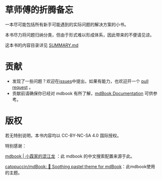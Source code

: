 # 草师傅的折腾备忘

一本尽可能包括所有新手可能遇到的实际问题的解决方案的小书。

本书尽力将问题归纳分类，但由于形式难以形成体系，因此带来的不便请见谅。

这本书的内容目录详见 [SUMMARY.md](./src/SUMMARY.md)

# 贡献

- 发现了一些问题？欢迎在[issues](https://github.com/GrassBlock1/book/issues/new/choose)中提出，如果有能力，也欢迎开一个 [pull request](https://github.com/GrassBlock1/book/compare) 。
- 贡献前请确保你已经对 mdbook 有所了解，[mdBook Documentation](https://rust-lang.github.io/mdBook/index.html) 可供参考。

# 版权

若无特别说明，本书内容均以 CC-BY-NC-SA 4.0 国际授权。

特别感谢：

[mdbook | 小霖家的混江龙](https://lijunlin2022.github.io/docs/tool/mdbook) ：此 mdbook 的中文搜索配置来源于此。

[catppuccin/mdBook: 🎊 Soothing pastel theme for mdBook](https://github.com/catppuccin/mdBook)：此mdbook使用的主题。
